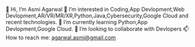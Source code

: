 👋 Hi, I’m Asmi Agarwal
👀 I’m interested in Coding,App Devlopment,Web Devlopment,AR/VR/MR/XR,Python,Java,Cybersecurity,Google Cloud and recent technologies.
🌱 I’m currently learning Python,App Devlopment,Google Cloud.
💞️ I’m looking to collaborate with Devlopers
📫 How to reach me: agarwal.asmi@gmail.com

<!---
asmiagarwal/asmiagarwal is a ✨ special ✨ repository because its `README.md` (this file) appears on your GitHub profile.
You can click the Preview link to take a look at your changes.
--->
